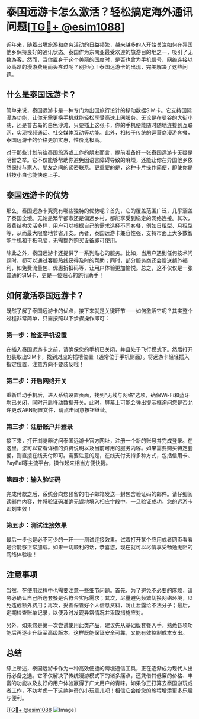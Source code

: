 # 泰国远游卡怎么激活？轻松搞定海外通讯问题[[TG💪+ @esim1088](https://t.me/s/esim1088)]

近年来，随着出境旅游和商务活动的日益频繁，越来越多的人开始关注如何在异国他乡保持良好的通讯状态。泰国作为东南亚最受欢迎的旅游目的地之一，吸引了无数游客。然而，当你置身于这个美丽的国度时，是否也曾为手机信号、网络连接以及高昂的漫游费用而头疼过呢？别担心！泰国远游卡的出现，完美解决了这些问题。

## 什么是泰国远游卡？

简单来说，泰国远游卡是一种专门为出国旅行设计的移动数据SIM卡。它支持国际漫游功能，让你无需更换手机就能轻松享受高速上网服务。无论是在曼谷的大街小巷，还是普吉岛的白色沙滩，只要插上这张卡，你的手机便能随时随地连接到互联网，实现视频通话、社交媒体互动等功能。此外，相较于传统的运营商漫游套餐，泰国远游卡的价格更加实惠，性价比极高。

对于那些计划前往泰国旅游或工作的朋友而言，提前准备好一张泰国远游卡无疑是明智之举。它不仅能够帮助你避免因语言障碍导致的麻烦，还能让你在异国他乡依然保持与家人、朋友之间的紧密联系。更重要的是，这种卡片操作简便，即使你是科技小白也能快速上手。

## 泰国远游卡的优势

那么，泰国远游卡究竟有哪些独特的优势呢？首先，它的覆盖范围广泛，几乎涵盖了泰国全境。无论是繁华都市还是偏远乡村，都能享受到稳定的网络连接。其次，资费结构灵活多样，用户可以根据自己的需求选择不同套餐，例如日租型、月租型等，从而最大限度地节省开支。再者，泰国远游卡兼容性强，支持市面上大多数智能手机和平板电脑，无需额外购买设备即可使用。

除此之外，泰国远游卡还提供了一系列贴心的服务。比如，当用户遇到任何技术问题时，都可以通过客服热线获得及时的帮助；同时，部分服务商还会赠送额外福利，如免费流量包、优惠折扣码等，让用户体验更加愉悦。总之，这不仅仅是一张普通的SIM卡，更是一位贴心的旅行助手！

## 如何激活泰国远游卡？

既然了解了泰国远游卡的优点，接下来就是关键环节——如何激活它呢？其实整个过程非常简单，只需按照以下步骤操作即可：

### 第一步：检查手机设置
在插入泰国远游卡之前，请确保您的手机已关闭，并且处于飞行模式下。然后打开包装取出SIM卡，找到对应的插槽位置（通常位于手机侧面）。将远游卡轻轻插入指定位置，注意方向不要装反哦！

### 第二步：开启网络开关
重新启动手机后，进入系统设置页面，找到“无线与网络”选项，确保Wi-Fi和蓝牙均已关闭，同时开启移动数据开关。此时，屏幕上可能会弹出提示框询问您是否允许更改APN配置文件，请点击同意按钮继续。

### 第三步：注册账户并登录
接下来，打开浏览器访问泰国远游卡官方网址，注册一个新的账号并完成登录。在这里，您可以查看详细的资费说明以及当前可用的服务内容。如果需要购买特定套餐，则直接在线支付即可。需要注意的是，在线支付支持多种方式，包括信用卡、PayPal等主流平台，操作起来相当方便快捷。

### 第四步：输入验证码
完成付款之后，系统会向您预留的电子邮箱发送一封包含验证码的邮件。请仔细阅读邮件内容，并将验证码准确无误地填入相应字段中。一旦验证成功，您的远游卡即刻生效！

### 第五步：测试连接效果
最后一步也是必不可少的一环——测试连接效果。试着打开某个应用或者网页看看是否能够正常加载。如果一切顺利的话，恭喜您，现在就可以尽情享受畅通无阻的网络体验啦！

## 注意事项

当然，在使用过程中也需要注意一些细节问题。首先，为了避免不必要的麻烦，请务必确认自己所选套餐是否符合实际需求；其次，尽量避免频繁切换网络环境，以免造成额外费用；再次，妥善保管好个人信息资料，防止泄露给不法分子；最后，定期检查账单记录，以便及时发现异常情况并采取措施应对。

另外，如果您是第一次尝试使用此类产品，建议先从基础版套餐入手，熟悉各项功能后再逐步升级至高级版本。这样既能保证安全可靠，又能有效控制成本支出。

## 总结

综上所述，泰国远游卡作为一种高效便捷的跨境通信工具，正在逐渐成为现代人出行必备之选。它不仅解决了传统漫游模式下的诸多痛点，还凭借其低廉的价格、丰富的功能以及友好的用户体验赢得了广大用户的青睐。如果你正打算去泰国游玩或者工作，不妨考虑一下这款神奇的小玩意儿吧！相信它会给您的旅程增添更多乐趣与便利。

[[TG💪+ @esim1088](https://t.me/s/esim1088) ![Image](https://i.postimg.cc/4NQfJmqS/Snipaste-2025-05-13-00-14-12.png)]